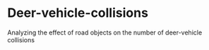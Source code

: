 # Deer-vehicle-collisions
Analyzing the effect of road objects on the number of deer-vehicle collisions
